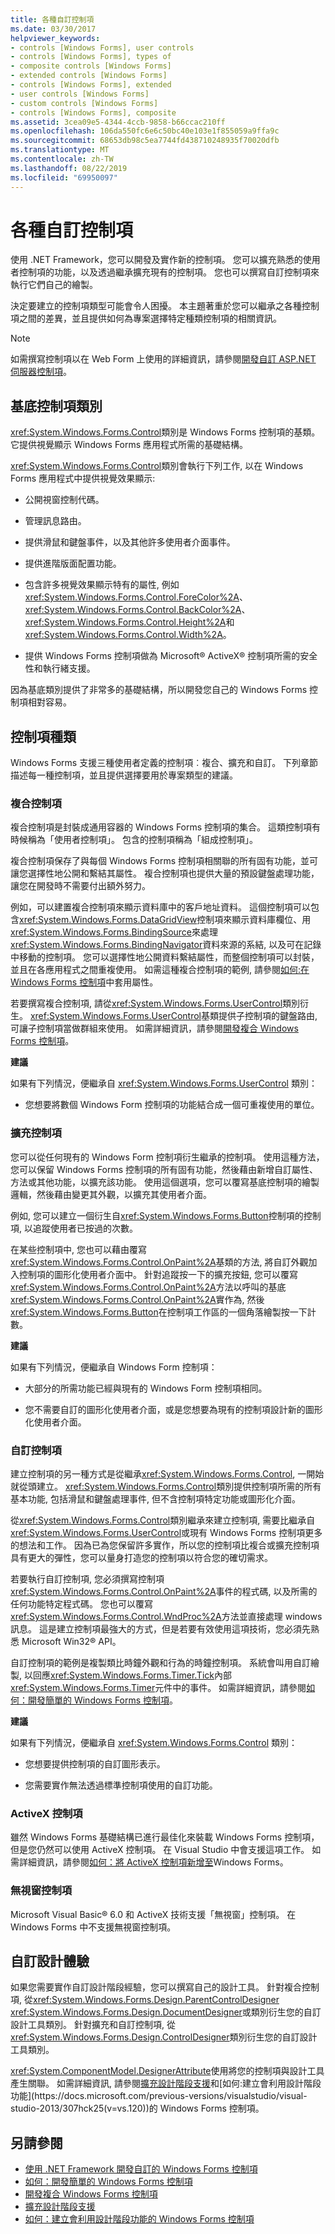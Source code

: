 ```yaml
---
title: 各種自訂控制項
ms.date: 03/30/2017
helpviewer_keywords:
- controls [Windows Forms], user controls
- controls [Windows Forms], types of
- composite controls [Windows Forms]
- extended controls [Windows Forms]
- controls [Windows Forms], extended
- user controls [Windows Forms]
- custom controls [Windows Forms]
- controls [Windows Forms], composite
ms.assetid: 3cea09e5-4344-4ccb-9858-b66ccac210ff
ms.openlocfilehash: 106da550fc6e6c50bc40e103e1f855059a9ffa9c
ms.sourcegitcommit: 68653db98c5ea7744fd438710248935f70020dfb
ms.translationtype: MT
ms.contentlocale: zh-TW
ms.lasthandoff: 08/22/2019
ms.locfileid: "69950097"
---
```

# <a name="varieties-of-custom-controls"></a>各種自訂控制項
使用 .NET Framework，您可以開發及實作新的控制項。 您可以擴充熟悉的使用者控制項的功能，以及透過繼承擴充現有的控制項。 您也可以撰寫自訂控制項來執行它們自己的繪製。  
  
 決定要建立的控制項類型可能會令人困擾。 本主題著重於您可以繼承之各種控制項之間的差異，並且提供如何為專案選擇特定種類控制項的相關資訊。  
  
> [!NOTE]
> 如需撰寫控制項以在 Web Form 上使用的詳細資訊，請參閱[開發自訂 ASP.NET 伺服器控制項](https://docs.microsoft.com/previous-versions/aspnet/zt27tfhy(v=vs.100))。  
  
## <a name="base-control-class"></a>基底控制項類別  
 <xref:System.Windows.Forms.Control>類別是 Windows Forms 控制項的基類。 它提供視覺顯示 Windows Forms 應用程式所需的基礎結構。  
  
 <xref:System.Windows.Forms.Control>類別會執行下列工作, 以在 Windows Forms 應用程式中提供視覺效果顯示:  
  
- 公開視窗控制代碼。  
  
- 管理訊息路由。  
  
- 提供滑鼠和鍵盤事件，以及其他許多使用者介面事件。  
  
- 提供進階版面配置功能。  
  
- 包含許多視覺效果顯示特有的屬性, 例如<xref:System.Windows.Forms.Control.ForeColor%2A>、 <xref:System.Windows.Forms.Control.BackColor%2A>、 <xref:System.Windows.Forms.Control.Height%2A>和<xref:System.Windows.Forms.Control.Width%2A>。  
  
- 提供 Windows Forms 控制項做為 Microsoft® ActiveX® 控制項所需的安全性和執行緒支援。  
  
 因為基底類別提供了非常多的基礎結構，所以開發您自己的 Windows Forms 控制項相對容易。  
  
## <a name="kinds-of-controls"></a>控制項種類  
 Windows Forms 支援三種使用者定義的控制項︰複合、擴充和自訂。 下列章節描述每一種控制項，並且提供選擇要用於專案類型的建議。  
  
### <a name="composite-controls"></a>複合控制項  
 複合控制項是封裝成通用容器的 Windows Forms 控制項的集合。 這類控制項有時候稱為「使用者控制項」。 包含的控制項稱為「組成控制項」。  
  
 複合控制項保存了與每個 Windows Forms 控制項相關聯的所有固有功能，並可讓您選擇性地公開和繫結其屬性。 複合控制項也提供大量的預設鍵盤處理功能，讓您在開發時不需要付出額外努力。  
  
 例如，可以建置複合控制項來顯示資料庫中的客戶地址資料。 這個控制項可以包含<xref:System.Windows.Forms.DataGridView>控制項來顯示資料庫欄位、用<xref:System.Windows.Forms.BindingSource>來處理<xref:System.Windows.Forms.BindingNavigator>資料來源的系結, 以及可在記錄中移動的控制項。 您可以選擇性地公開資料繫結屬性，而整個控制項可以封裝，並且在各應用程式之間重複使用。 如需這種複合控制項的範例, 請參閱[如何:在 Windows Forms 控制項](how-to-apply-attributes-in-windows-forms-controls.md)中套用屬性。  
  
 若要撰寫複合控制項, 請從<xref:System.Windows.Forms.UserControl>類別衍生。 <xref:System.Windows.Forms.UserControl>基類提供子控制項的鍵盤路由, 可讓子控制項當做群組來使用。 如需詳細資訊，請參閱[開發複合 Windows Forms 控制項](developing-a-composite-windows-forms-control.md)。  
  
 **建議**  
  
 如果有下列情況，便繼承自 <xref:System.Windows.Forms.UserControl> 類別：  
  
- 您想要將數個 Windows Form 控制項的功能結合成一個可重複使用的單位。  
  
### <a name="extended-controls"></a>擴充控制項  
 您可以從任何現有的 Windows Form 控制項衍生繼承的控制項。 使用這種方法，您可以保留 Windows Forms 控制項的所有固有功能，然後藉由新增自訂屬性、方法或其他功能，以擴充該功能。 使用這個選項，您可以覆寫基底控制項的繪製邏輯，然後藉由變更其外觀，以擴充其使用者介面。  
  
 例如, 您可以建立一個衍生自<xref:System.Windows.Forms.Button>控制項的控制項, 以追蹤使用者已按過的次數。  
  
 在某些控制項中, 您也可以藉由覆寫<xref:System.Windows.Forms.Control.OnPaint%2A>基類的方法, 將自訂外觀加入控制項的圖形化使用者介面中。 針對追蹤按一下的擴充按鈕, 您可以覆寫<xref:System.Windows.Forms.Control.OnPaint%2A>方法以呼叫的基底<xref:System.Windows.Forms.Control.OnPaint%2A>實作為, 然後<xref:System.Windows.Forms.Button>在控制項工作區的一個角落繪製按一下計數。  
  
 **建議**  
  
 如果有下列情況，便繼承自 Windows Form 控制項：  
  
- 大部分的所需功能已經與現有的 Windows Form 控制項相同。  
  
- 您不需要自訂的圖形化使用者介面，或是您想要為現有的控制項設計新的圖形化使用者介面。  
  
### <a name="custom-controls"></a>自訂控制項  
 建立控制項的另一種方式是從繼承<xref:System.Windows.Forms.Control>, 一開始就從頭建立。 <xref:System.Windows.Forms.Control>類別提供控制項所需的所有基本功能, 包括滑鼠和鍵盤處理事件, 但不含控制項特定功能或圖形化介面。  
  
 從<xref:System.Windows.Forms.Control>類別繼承來建立控制項, 需要比繼承自<xref:System.Windows.Forms.UserControl>或現有 Windows Forms 控制項更多的想法和工作。 因為已為您保留許多實作，所以您的控制項比複合或擴充控制項具有更大的彈性，您可以量身打造您的控制項以符合您的確切需求。  
  
 若要執行自訂控制項, 您必須撰寫控制項<xref:System.Windows.Forms.Control.OnPaint%2A>事件的程式碼, 以及所需的任何功能特定程式碼。 您也可以覆寫<xref:System.Windows.Forms.Control.WndProc%2A>方法並直接處理 windows 訊息。 這是建立控制項最強大的方式，但是若要有效使用這項技術，您必須先熟悉 Microsoft Win32® API。  
  
 自訂控制項的範例是複製類比時鐘外觀和行為的時鐘控制項。 系統會叫用自訂繪製, 以回應<xref:System.Windows.Forms.Timer.Tick>內部<xref:System.Windows.Forms.Timer>元件中的事件。 如需詳細資訊，請參閱[如何：開發簡單的 Windows Forms 控制項](how-to-develop-a-simple-windows-forms-control.md)。  
  
 **建議**  
  
 如果有下列情況，便繼承自 <xref:System.Windows.Forms.Control> 類別：  
  
- 您想要提供控制項的自訂圖形表示。  
  
- 您需要實作無法透過標準控制項使用的自訂功能。  
  
### <a name="activex-controls"></a>ActiveX 控制項  
 雖然 Windows Forms 基礎結構已進行最佳化來裝載 Windows Forms 控制項，但是您仍然可以使用 ActiveX 控制項。 在 Visual Studio 中會支援這項工作。 如需詳細資訊，請參閱[如何：將 ActiveX 控制項新增至](how-to-add-activex-controls-to-windows-forms.md)Windows Forms。  
  
### <a name="windowless-controls"></a>無視窗控制項  
 Microsoft Visual Basic® 6.0 和 ActiveX 技術支援「無視窗」控制項。 在 Windows Forms 中不支援無視窗控制項。  
  
## <a name="custom-design-experience"></a>自訂設計體驗  
 如果您需要實作自訂設計階段經驗，您可以撰寫自己的設計工具。 針對複合控制項, 從<xref:System.Windows.Forms.Design.ParentControlDesigner> <xref:System.Windows.Forms.Design.DocumentDesigner>或類別衍生您的自訂設計工具類別。 針對擴充和自訂控制項, 從<xref:System.Windows.Forms.Design.ControlDesigner>類別衍生您的自訂設計工具類別。  
  
 <xref:System.ComponentModel.DesignerAttribute>使用將您的控制項與設計工具產生關聯。 如需詳細資訊, 請參閱[擴充設計階段支援](https://docs.microsoft.com/previous-versions/visualstudio/visual-studio-2013/37899azc(v=vs.120))和[如何:建立會利用設計階段功能](https://docs.microsoft.com/previous-versions/visualstudio/visual-studio-2013/307hck25(v=vs.120))的 Windows Forms 控制項。  
  
## <a name="see-also"></a>另請參閱

- [使用 .NET Framework 開發自訂的 Windows Forms 控制項](developing-custom-windows-forms-controls.md)
- [如何：開發簡單的 Windows Forms 控制項](how-to-develop-a-simple-windows-forms-control.md)
- [開發複合 Windows Forms 控制項](developing-a-composite-windows-forms-control.md)
- [擴充設計階段支援](https://docs.microsoft.com/previous-versions/visualstudio/visual-studio-2013/37899azc(v=vs.120))
- [如何：建立會利用設計階段功能的 Windows Forms 控制項](https://docs.microsoft.com/previous-versions/visualstudio/visual-studio-2013/307hck25(v=vs.120))
